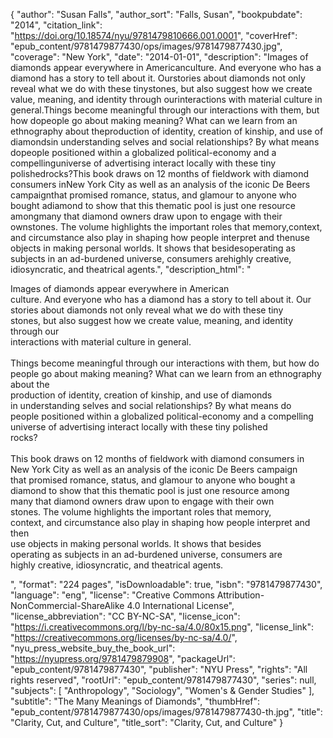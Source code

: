 {
  "author": "Susan Falls",
  "author_sort": "Falls, Susan",
  "bookpubdate": "2014",
  "citation_link": "https://doi.org/10.18574/nyu/9781479810666.001.0001",
  "coverHref": "epub_content/9781479877430/ops/images/9781479877430.jpg",
  "coverage": "New York",
  "date": "2014-01-01",
  "description": "Images of diamonds appear everywhere in Americanculture. And everyone who has a diamond has a story to tell about it. Ourstories about diamonds not only reveal what we do with these tinystones, but also suggest how we create value, meaning, and identity through ourinteractions with material culture in general.Things become meaningful through our interactions with them, but how dopeople go about making meaning? What can we learn from an ethnography about theproduction of identity, creation of kinship, and use of diamondsin understanding selves and social relationships? By what means dopeople positioned within a globalized political-economy and a compellinguniverse of advertising interact locally with these tiny polishedrocks?This book draws on 12 months of fieldwork with diamond consumers inNew York City as well as an analysis of the iconic De Beers campaignthat promised romance, status, and glamour to anyone who bought adiamond to show that this thematic pool is just one resource amongmany that diamond owners draw upon to engage with their ownstones. The volume highlights the important roles that memory,context, and circumstance also play in shaping how people interpret and thenuse objects in making personal worlds. It shows that besidesoperating as subjects in an ad-burdened universe, consumers arehighly creative, idiosyncratic, and theatrical agents.",
  "description_html": "<p>Images of diamonds appear everywhere in American<br>culture. And everyone who has a diamond has a story to tell about it. Our<br>stories about diamonds not only reveal what we do with these tiny<br>stones, but also suggest how we create value, meaning, and identity through our<br>interactions with material culture in general.<br><br>Things become meaningful through our interactions with them, but how do<br>people go about making meaning? What can we learn from an ethnography about the<br>production of identity, creation of kinship, and use of diamonds<br>in understanding selves and social relationships? By what means do<br>people positioned within a globalized political-economy and a compelling<br>universe of advertising interact locally with these tiny polished<br>rocks?<br><br>This book draws on 12 months of fieldwork with diamond consumers in<br>New York City as well as an analysis of the iconic De Beers campaign<br>that promised romance, status, and glamour to anyone who bought a<br>diamond to show that this thematic pool is just one resource among<br>many that diamond owners draw upon to engage with their own<br>stones. The volume highlights the important roles that memory,<br>context, and circumstance also play in shaping how people interpret and then<br>use objects in making personal worlds. It shows that besides<br>operating as subjects in an ad-burdened universe, consumers are<br>highly creative, idiosyncratic, and theatrical agents.</p>",
  "format": "224 pages",
  "isDownloadable": true,
  "isbn": "9781479877430",
  "language": "eng",
  "license": "Creative Commons Attribution-NonCommercial-ShareAlike 4.0 International License",
  "license_abbreviation": "CC BY-NC-SA",
  "license_icon": "https://i.creativecommons.org/l/by-nc-sa/4.0/80x15.png",
  "license_link": "https://creativecommons.org/licenses/by-nc-sa/4.0/",
  "nyu_press_website_buy_the_book_url": "https://nyupress.org/9781479879908",
  "packageUrl": "epub_content/9781479877430",
  "publisher": "NYU Press",
  "rights": "All rights reserved",
  "rootUrl": "epub_content/9781479877430",
  "series": null,
  "subjects": [
    "Anthropology",
    "Sociology",
    "Women's & Gender Studies"
  ],
  "subtitle": "The Many Meanings of Diamonds",
  "thumbHref": "epub_content/9781479877430/ops/images/9781479877430-th.jpg",
  "title": "Clarity, Cut, and Culture",
  "title_sort": "Clarity, Cut, and Culture"
}

